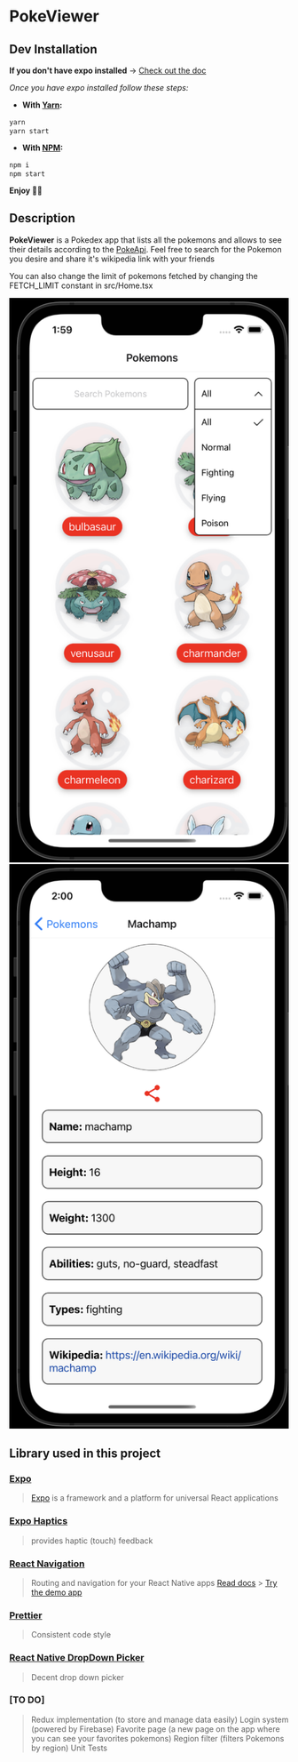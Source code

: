 # PokeViewer

## Dev Installation

**If you don't have expo installed** -> [Check out the doc](https://reactnative.dev/docs/environment-setup)

_Once you have expo installed follow these steps:_

- **With [Yarn](https://classic.yarnpkg.com/en/docs/install/#mac-stable):**

```
yarn
yarn start
```

- **With [NPM](https://www.npmjs.com/get-npm):**

```
npm i
npm start
```

**Enjoy 🎸🎉**

## Description

**PokeViewer** is a Pokedex app that lists all the pokemons and allows to see their details according to the [PokeApi](https://pokeapi.co/). Feel free to search for the Pokemon you desire and share it's wikipedia link with your friends

You can also change the limit of pokemons fetched by changing the FETCH_LIMIT constant in src/Home.tsx

![ScreenShot1](assets/screenshot1.png)
![ScreenShot2](assets/screenshot2.png)

## Library used in this project

### [Expo](https://docs.expo.io/)

> [Expo](http://expo.io/) is a framework and a platform for universal React applications

### [Expo Haptics](https://docs.expo.dev/versions/latest/sdk/haptics/)

> provides haptic (touch) feedback

### [React Navigation](https://reactnavigation.org/docs/getting-started)

> Routing and navigation for your React Native apps
> [Read docs](https://reactnavigation.org/docs/getting-started) > [Try the demo app](https://github.com/react-navigation/react-navigation/tree/main/example)

### [Prettier](https://github.com/prettier/prettier#readme)

> Consistent code style

### [React Native DropDown Picker](https://hossein-zare.github.io/react-native-dropdown-picker-website/docs/)

> Decent drop down picker

### [TO DO]

> Redux implementation (to store and manage data easily)
> Login system (powered by Firebase)
> Favorite page (a new page on the app where you can see your favorites pokemons)
> Region filter (filters Pokemons by region)
> Unit Tests
